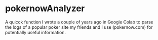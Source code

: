 # pokernowAnalyzer

A quicck function  I wrote a couple of years ago in Google Colab to parse the logs of a popular poker site my friends and I  use (pokernow.com) for potentially useful information. 
